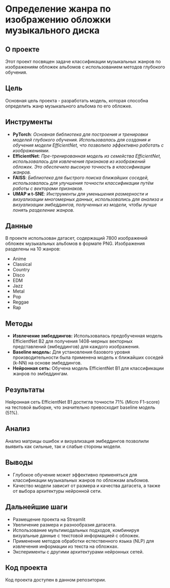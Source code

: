 # Определение жанра по изображению обложки музыкального диска

## О проекте
Этот проект посвящен задаче классификации музыкальных жанров по изображениям обложек альбомов с использованием методов глубокого обучения.

## Цель
Основная цель проекта - разработать модель, которая способна определить жанр музыкального альбома по его обложке.

## Инструменты
- **PyTorch**: *Основная библиотека для построения и тренировки моделей глубокого обучения. Использовалась для создания и обучения модели EfficientNet, что позволило эффективно работать с изображениями.*
- **EfficientNet**: *Пре-тренированная модель из семейства EfficientNet, использовалась для извлечения признаков из изображений обложек. Это обеспечило высокую точность в классификации жанров.*
- **FAISS**: *Библиотека для быстрого поиска ближайших соседей, использовалась для улучшения точности классификации путём работы с векторами признаков.*
- **UMAP и t-SNE**: *Инструменты для уменьшения размерности и визуализации многомерных данных, использовались для анализа и визуализации эмбеддингов, полученных из модели, чтобы лучше понять разделение жанров.*

## Данные
В проекте использован датасет, содержащий 7800 изображений обложек музыкальных альбомов в формате PNG. Изображения разделены на 10 жанров:
- Anime
- Classical
- Country
- Disco
- EDM
- Jazz
- Metal
- Pop
- Reggae
- Rap

## Методы
- **Извлечение эмбеддингов:** Использовалась предобученная модель EfficientNet B2 для получения 1408-мерных векторных представлений (эмбеддингов) для каждого изображения.
- **Baseline модель:** Для установления базового уровня производительности была применена модель к ближайших соседей (k-NN) на основе эмбеддингов.
- **Нейронная сеть:** Обучена модель EfficientNet B1 для классификации жанров по эмбеддингам.

## Результаты
Нейронная сеть EfficientNet B1 достигла точности 71% (Micro F1-score) на тестовой выборке, что значительно превосходит baseline модель (51%).

## Анализ
Анализ матрицы ошибок и визуализация эмбеддингов позволили выявить как сильные, так и слабые стороны модели.

## Выводы
- Глубокое обучение может эффективно применяться для классификации музыкальных жанров по обложкам альбомов.
- Качество модели зависит от размера и качества датасета, а также от выбора архитектуры нейронной сети.

## Дальнейшие шаги
- Размещение проекта на Streamlit
- Увеличение размера и разнообразия датасета.
- Использование мультимодальных подходов, комбинируя визуальные данные с текстовой информацией с обложек.
- Применение методов обработки естественного языка (NLP) для извлечения информации из текста на обложках.
- Эксперименты с другими архитектурами нейронных сетей.

## Код проекта
Код проекта доступен в данном репозитории.
